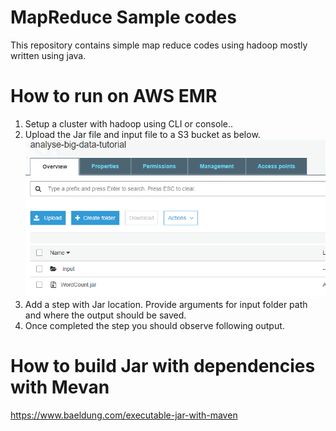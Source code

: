 # MapReduce  Sample  codes
This repository contains simple map reduce codes using hadoop mostly written using java.

#  How to run on AWS EMR   

1. Setup a cluster with hadoop using CLI or console..      
2. Upload the Jar file and input file to a S3 bucket as below.      
![Alt text](__Guide__/S3Bucket_WithInputsAndJar_AWS.PNG?raw=true "S3  Bucket")
3. Add a step with Jar location. Provide arguments for input folder path and where the output should be saved.
4. Once completed the step you should observe following output.

# How to build Jar with dependencies with Mevan
https://www.baeldung.com/executable-jar-with-maven

